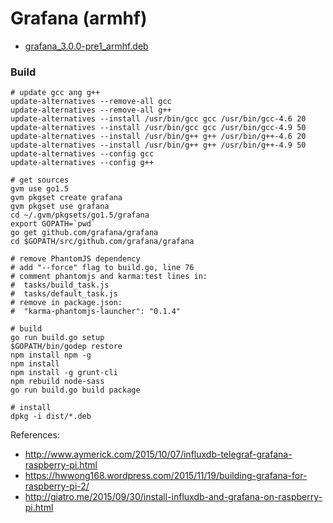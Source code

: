 # Grafana (armhf)

* [grafana_3.0.0-pre1_armhf.deb](https://s3.eu-central-1.amazonaws.com/beastcraft-telemetry/grafana_3.0.0-pre1_armhf.deb)


### Build

```
# update gcc ang g++
update-alternatives --remove-all gcc
update-alternatives --remove-all g++
update-alternatives --install /usr/bin/gcc gcc /usr/bin/gcc-4.6 20
update-alternatives --install /usr/bin/gcc gcc /usr/bin/gcc-4.9 50
update-alternatives --install /usr/bin/g++ g++ /usr/bin/g++-4.6 20
update-alternatives --install /usr/bin/g++ g++ /usr/bin/g++-4.9 50
update-alternatives --config gcc
update-alternatives --config g++

# get sources
gvm use go1.5
gvm pkgset create grafana
gvm pkgset use grafana
cd ~/.gvm/pkgsets/go1.5/grafana
export GOPATH=`pwd`
go get github.com/grafana/grafana
cd $GOPATH/src/github.com/grafana/grafana

# remove PhantomJS dependency
# add "--force" flag to build.go, line 76
# comment phantomjs and karma:test lines in:
#  tasks/build_task.js
#  tasks/default_task.js
# remove in package.json:
#  "karma-phantomjs-launcher": "0.1.4"

# build
go run build.go setup
$GOPATH/bin/godep restore
npm install npm -g
npm install
npm install -g grunt-cli
npm rebuild node-sass
go run build.go build package

# install
dpkg -i dist/*.deb
```

References:

* http://www.aymerick.com/2015/10/07/influxdb-telegraf-grafana-raspberry-pi.html
* https://hwwong168.wordpress.com/2015/11/19/building-grafana-for-raspberry-pi-2/
* http://giatro.me/2015/09/30/install-influxdb-and-grafana-on-raspberry-pi.html
